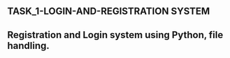 ## TASK_1-LOGIN-AND-REGISTRATION SYSTEM
## Registration and Login system using Python, file handling.
